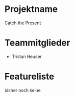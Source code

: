 # Projektname
Catch the Present

# Teammitglieder
- Tristan Heuser

# Featureliste 

bisher noch keine